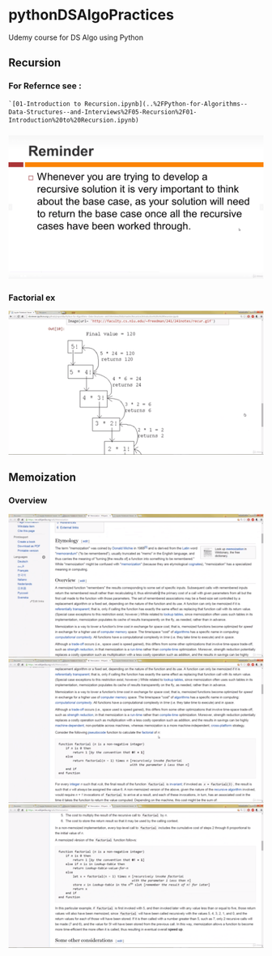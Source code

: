 # pythonDSAlgoPractices
Udemy course for DS Algo using Python

## Recursion

### For Refernce see : 
    `[01-Introduction to Recursion.ipynb](..%2FPython-for-Algorithms--Data-Structures--and-Interviews%2F05-Recursion%2F01-Introduction%20to%20Recursion.ipynb)
### ![img.png](img.png)
### Factorial ex
![img_1.png](img_1.png)

## Memoization
### Overview
![img_2.png](img_2.png)
![img_3.png](img_3.png)
![img_4.png](img_4.png)
